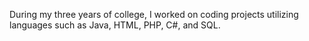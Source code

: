 During my three years of college, I worked on coding projects utilizing languages such as Java, HTML, PHP, C#, and SQL.
